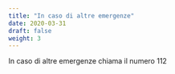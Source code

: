 ```yaml
---
title: "In caso di altre emergenze"
date: 2020-03-31
draft: false
weight: 3
---
```


In caso di altre emergenze chiama il numero 112

